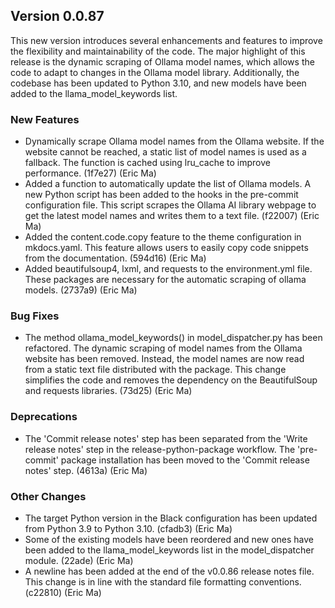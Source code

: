 ## Version 0.0.87

This new version introduces several enhancements and features to improve the flexibility and maintainability of the code. The major highlight of this release is the dynamic scraping of Ollama model names, which allows the code to adapt to changes in the Ollama model library. Additionally, the codebase has been updated to Python 3.10, and new models have been added to the llama_model_keywords list.

### New Features

- Dynamically scrape Ollama model names from the Ollama website. If the website cannot be reached, a static list of model names is used as a fallback. The function is cached using lru_cache to improve performance. (1f7e27) (Eric Ma)
- Added a function to automatically update the list of Ollama models. A new Python script has been added to the hooks in the pre-commit configuration file. This script scrapes the Ollama AI library webpage to get the latest model names and writes them to a text file. (f22007) (Eric Ma)
- Added the content.code.copy feature to the theme configuration in mkdocs.yaml. This feature allows users to easily copy code snippets from the documentation. (594d16) (Eric Ma)
- Added beautifulsoup4, lxml, and requests to the environment.yml file. These packages are necessary for the automatic scraping of ollama models. (2737a9) (Eric Ma)

### Bug Fixes

- The method ollama_model_keywords() in model_dispatcher.py has been refactored. The dynamic scraping of model names from the Ollama website has been removed. Instead, the model names are now read from a static text file distributed with the package. This change simplifies the code and removes the dependency on the BeautifulSoup and requests libraries. (73d25) (Eric Ma)

### Deprecations

- The 'Commit release notes' step has been separated from the 'Write release notes' step in the release-python-package workflow. The 'pre-commit' package installation has been moved to the 'Commit release notes' step. (4613a) (Eric Ma)

### Other Changes

- The target Python version in the Black configuration has been updated from Python 3.9 to Python 3.10. (cfadb3) (Eric Ma)
- Some of the existing models have been reordered and new ones have been added to the llama_model_keywords list in the model_dispatcher module. (22ade) (Eric Ma)
- A newline has been added at the end of the v0.0.86 release notes file. This change is in line with the standard file formatting conventions. (c22810) (Eric Ma)